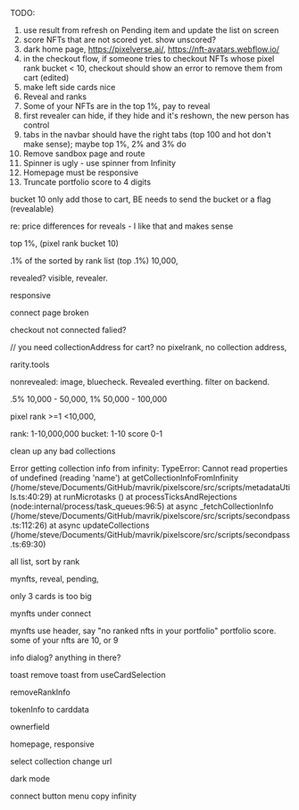 TODO:

1. use result from refresh on Pending item and update the list on screen
2. score NFTs that are not scored yet. show unscored?
3. dark home page, https://pixelverse.ai/, https://nft-avatars.webflow.io/
4. in the checkout flow, if someone tries to checkout NFTs whose pixel rank bucket < 10, checkout should show an error to remove them from cart (edited)
5. make left side cards nice
6. Reveal and ranks
7. Some of your NFTs are in the top 1%, pay to reveal
8. first revealer can hide, if they hide and it's reshown, the new person has control
9. tabs in the navbar should have the right tabs (top 100 and hot don't make sense); maybe top 1%, 2% and 3% do
10. Remove sandbox page and route
11. Spinner is ugly - use spinner from Infinity
12. Homepage must be responsive
13. Truncate portfolio score to 4 digits

bucket 10 only add those to cart, BE needs to send the bucket or a flag (revealable)

re: price differences for reveals - I like that and makes sense

top 1%, (pixel rank bucket 10)

.1% of the sorted by rank list (top .1%) 10,000,

revealed? visible, revealer.

responsive

connect page broken

checkout not connected falied?

// you need collectionAddress for cart?
no pixelrank, no collection address,

rarity.tools

nonrevealed: image, bluecheck.
Revealed everthing. filter on backend.

.5% 10,000 - 50,000,
1% 50,000 - 100,000

pixel rank >=1 <10,000,

rank: 1-10,000,000
bucket: 1-10
score 0-1

clean up any bad collections

Error getting collection info from infinity: TypeError: Cannot read properties of undefined (reading 'name')
at getCollectionInfoFromInfinity (/home/steve/Documents/GitHub/mavrik/pixelscore/src/scripts/metadataUtils.ts:40:29)
at runMicrotasks (<anonymous>)
at processTicksAndRejections (node:internal/process/task_queues:96:5)
at async \_fetchCollectionInfo (/home/steve/Documents/GitHub/mavrik/pixelscore/src/scripts/secondpass.ts:112:26)
at async updateCollections (/home/steve/Documents/GitHub/mavrik/pixelscore/src/scripts/secondpass.ts:69:30)

all list, sort by rank

mynfts, reveal, pending,

only 3 cards is too big

mynfts under connect

mynfts use header, say "no ranked nfts in your portfolio" portfolio score.
some of your nfts are 10, or 9

info dialog? anything in there?

toast remove toast from useCardSelection

removeRankInfo

tokenInfo to carddata

ownerfield

homepage, responsive

select collection change url

dark mode

connect button menu copy infinity
